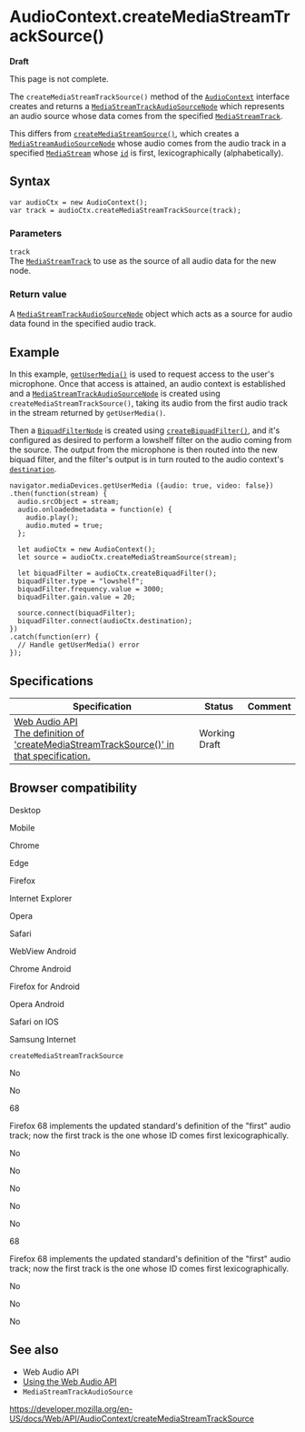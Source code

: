 # AudioContext.createMediaStreamTrackSource()

**Draft**

This page is not complete.

The `createMediaStreamTrackSource()` method of the [`AudioContext`](../audiocontext) interface creates and returns a [`MediaStreamTrackAudioSourceNode`](../mediastreamtrackaudiosourcenode) which represents an audio source whose data comes from the specified [`MediaStreamTrack`](../mediastreamtrack).

This differs from [`createMediaStreamSource()`](createmediastreamsource), which creates a [`MediaStreamAudioSourceNode`](../mediastreamaudiosourcenode) whose audio comes from the audio track in a specified [`MediaStream`](../mediastream) whose [`id`](../mediastreamtrack/id) is first, lexicographically (alphabetically).

## Syntax

    var audioCtx = new AudioContext();
    var track = audioCtx.createMediaStreamTrackSource(track);

### Parameters

`track`  
The [`MediaStreamTrack`](../mediastreamtrack) to use as the source of all audio data for the new node.

### Return value

A [`MediaStreamTrackAudioSourceNode`](../mediastreamtrackaudiosourcenode) object which acts as a source for audio data found in the specified audio track.

## Example

In this example, [`getUserMedia()`](../mediadevices/getusermedia) is used to request access to the user's microphone. Once that access is attained, an audio context is established and a [`MediaStreamTrackAudioSourceNode`](../mediastreamtrackaudiosourcenode) is created using `createMediaStreamTrackSource()`, taking its audio from the first audio track in the stream returned by `getUserMedia()`.

Then a [`BiquadFilterNode`](../biquadfilternode) is created using [`createBiquadFilter()`](../baseaudiocontext/createbiquadfilter), and it's configured as desired to perform a lowshelf filter on the audio coming from the source. The output from the microphone is then routed into the new biquad filter, and the filter's output is in turn routed to the audio context's [`destination`](../baseaudiocontext/destination).

    navigator.mediaDevices.getUserMedia ({audio: true, video: false})
    .then(function(stream) {
      audio.srcObject = stream;
      audio.onloadedmetadata = function(e) {
        audio.play();
        audio.muted = true;
      };

      let audioCtx = new AudioContext();
      let source = audioCtx.createMediaStreamSource(stream);

      let biquadFilter = audioCtx.createBiquadFilter();
      biquadFilter.type = "lowshelf";
      biquadFilter.frequency.value = 3000;
      biquadFilter.gain.value = 20;

      source.connect(biquadFilter);
      biquadFilter.connect(audioCtx.destination);
    })
    .catch(function(err) {
      // Handle getUserMedia() error
    });

## Specifications

<table><thead><tr class="header"><th>Specification</th><th>Status</th><th>Comment</th></tr></thead><tbody><tr class="odd"><td><a href="https://webaudio.github.io/web-audio-api/#dom-audiocontext-createmediastreamtracksource">Web Audio API<br />
<span class="small">The definition of 'createMediaStreamTrackSource()' in that specification.</span></a></td><td><span class="spec-wd">Working Draft</span></td><td></td></tr></tbody></table>

## Browser compatibility

Desktop

Mobile

Chrome

Edge

Firefox

Internet Explorer

Opera

Safari

WebView Android

Chrome Android

Firefox for Android

Opera Android

Safari on IOS

Samsung Internet

`createMediaStreamTrackSource`

No

No

68

Firefox 68 implements the updated standard's definition of the "first" audio track; now the first track is the one whose ID comes first lexicographically.

No

No

No

No

No

68

Firefox 68 implements the updated standard's definition of the "first" audio track; now the first track is the one whose ID comes first lexicographically.

No

No

No

## See also

- Web Audio API
- [Using the Web Audio API](../web_audio_api/using_web_audio_api)
- <span class="page-not-created">`MediaStreamTrackAudioSource`</span>

<a href="https://developer.mozilla.org/en-US/docs/Web/API/AudioContext/createMediaStreamTrackSource" class="_attribution-link">https://developer.mozilla.org/en-US/docs/Web/API/AudioContext/createMediaStreamTrackSource</a>
